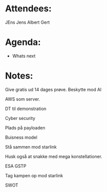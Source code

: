 
# Attendees:
JEns 
Jens 
Albert 
Gert 

# Agenda:

- Whats next

# Notes:
Give gratis ud 14 dages prøve. 
Beskytte mod AI

AWS som server. 

DT til demonstration

Cyber security 

Plads på payloaden 

Buisness model 

Stå sammen mod starlink

Husk også at snakke med mega konstellationer. 

ESA GSTP

Tag kampen op mod starlink 

SWOT
